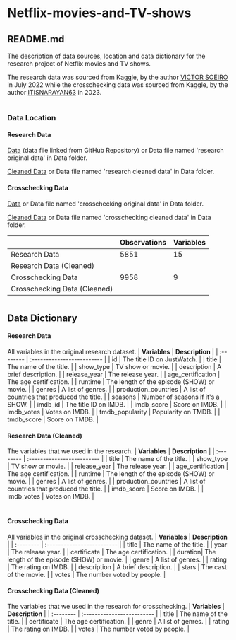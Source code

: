 # Netflix-movies-and-TV-shows
## README.md
The description of data sources, location and data dictionary for the research project of Netflix movies and TV shows. 

The research data was sourced from Kaggle, by the author [VICTOR SOEIRO](https://www.kaggle.com/datasets/victorsoeiro/netflix-tv-shows-and-movies) in July 2022 while the crosschecking data was sourced from Kaggle, by the author [ITISNARAYAN63](https://www.kaggle.com/datasets/narayan63/netflix-popular-movies-dataset) in 2023. 

#
### Data Location
#### Research Data
[Data](https://github.com/huiyi451/Netflix-movies-and-TV-shows/blob/main/research%20original%20data.csv) (data file linked from GitHub Repository) or Data file named 'research original data' in Data folder.

[Cleaned Data](https://github.com/huiyi451) or Data file named 'research cleaned data' in Data folder.

#### Crosschecking Data
[Data](https://github.com/huiyi451/Netflix-movies-and-TV-shows/blob/main/crosschecking%20original%20data.csv) or Data file named 'crosschecking original data' in Data folder.

[Cleaned Data](https://github.com/huiyi451) or Data file named 'crosschecking cleaned data' in Data folder.


|  | **Observations** | **Variables**                |
| :------------- | :----- | :---- |
| Research Data | 5851 | 15 |
| Research Data (Cleaned) |  |  |
| Crosschecking Data | 9958 | 9 |
| Crosschecking Data (Cleaned) |  |  |

#
## Data Dictionary
#### Research Data
All variables in the original research dataset.
| **Variables** | **Description**                |
| :-------- | :------------------------- |
| id | The title ID on JustWatch. |
| title | The name of the title. |
| show_type | TV show or movie. |
| description | A brief description. |
| release_year | The release year. |
| age_certification | The age certification. |
| runtime | The length of the episode (SHOW) or movie. |
| genres | A list of genres. |
| production_countries | A list of countries that produced the title. |
| seasons | Number of seasons if it's a SHOW. |
| imdb_id | The title ID on IMDB. |
| imdb_score | Score on IMDB. |
| imdb_votes | Votes on IMDB. |
| tmdb_popularity | Popularity on TMDB. |
| tmdb_score | Score on TMDB. |

#### Research Data (Cleaned)
The variables that we used in the research.
| **Variables** | **Description**                |
| :-------- | :------------------------- |
| title | The name of the title. |
| show_type | TV show or movie. |
| release_year | The release year. |
| age_certification | The age certification. |
| runtime | The length of the episode (SHOW) or movie. |
| genres | A list of genres. |
| production_countries | A list of countries that produced the title. |
| imdb_score | Score on IMDB. |
| imdb_votes | Votes on IMDB. |

#
#### Crosschecking Data
All variables in the original crosschecking dataset.
| **Variables** | **Description**                |
| :-------- | :------------------------- |
| title | The name of the title. |
| year | The release year. |
| certificate | The age certification. |
| duration| The length of the episode (SHOW) or movie. |
| genre | A list of genres. |
| rating | The rating on IMDB. |
| description | A brief description. |
| stars | The cast of the movie. |
| votes | The number voted by people. |

#### Crosschecking Data (Cleaned)
The variables that we used in the research for crosschecking.
| **Variables** | **Description**                |
| :-------- | :------------------------- |
| title | The name of the title. |
| certificate | The age certification. |
| genre | A list of genres. |
| rating | The rating on IMDB. |
| votes | The number voted by people. |

